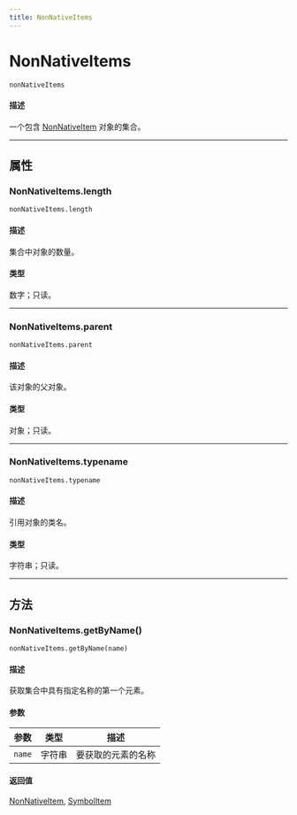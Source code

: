```yaml
---
title: NonNativeItems
---
```

# NonNativeItems

`nonNativeItems`

#### 描述

一个包含 [NonNativeItem](.././NonNativeItem) 对象的集合。

---

## 属性

### NonNativeItems.length

`nonNativeItems.length`

#### 描述

集合中对象的数量。

#### 类型

数字；只读。

---

### NonNativeItems.parent

`nonNativeItems.parent`

#### 描述

该对象的父对象。

#### 类型

对象；只读。

---

### NonNativeItems.typename

`nonNativeItems.typename`

#### 描述

引用对象的类名。

#### 类型

字符串；只读。

---

## 方法

### NonNativeItems.getByName()

`nonNativeItems.getByName(name)`

#### 描述

获取集合中具有指定名称的第一个元素。

#### 参数

| 参数      | 类型   | 描述         |
| --------- | ------ | ------------------ |
| `name`    | 字符串 | 要获取的元素的名称 |

#### 返回值

[NonNativeItem](.././NonNativeItem), [SymbolItem](.././SymbolItem)
